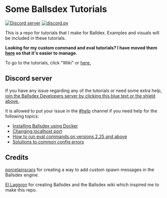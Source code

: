 # Some Ballsdex Tutorials
[![Discord server](https://img.shields.io/badge/support-server-5865F2?logo=discord)](https://discord.gg/PKKhee4fvy)
[![discord.py](https://img.shields.io/badge/discord-py-blue.svg)](https://github.com/Rapptz/discord.py)

This is a repo for tutorials that I make for Balldex. Examples and visuals will be included in these tutorials.

**Looking for my custom command and eval tutorials? I have moved them [here](https://github.com/ContestedWheel/EvalEvalEval-BD) so that it's easier to manage.**

To go to the tutorials, click "Wiki" or [here.](https://github.com/ContestedWheel/Some-BD-Tutorials/wiki)

## Discord server

If you have any issue regarding any of the tutorials or need some extra help, [join the Ballsdex Developers server by clicking this blue text or the shield above.](https://discord.com/invite/PKKhee4fvy)

It is allowed to put your issue in the [#help](https://discord.com/channels/1255250024741212262/1255256375408332860) channel if you need help for the following topics:
- [Installing Ballsdex using Docker](https://github.com/ContestedWheel/Some-BD-Tutorials/wiki/Installing-Ballsdex-using-Docker)
- [Changing localhost port](https://github.com/ContestedWheel/Some-BD-Tutorials/wiki/Changing-localhost-port)
- [How to run eval commands on versions 2.25 and above](https://github.com/ContestedWheel/Some-BD-Tutorials/wiki/How-to-run-eval-commands-on-versions-2.25-and-above)
- [Solutions to common config errors](https://github.com/ContestedWheel/Some-BD-Tutorials/wiki/Solutions-to-common-config-errors)

## Credits

[porcelainscars](https://github.com/porcelainscars) for creating a way to add custom spawn messages in the Ballsdex engine.

[El Laggron](https://github.com/laggron42) for creating Ballsdex and the Ballsdex wiki which inspired me to make this repo.
